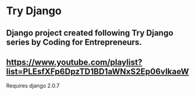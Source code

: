 # Try Django
## Django project created following Try Django series by Coding for Entrepreneurs.

## https://www.youtube.com/playlist?list=PLEsfXFp6DpzTD1BD1aWNxS2Ep06vIkaeW

Requires django 2.0.7
